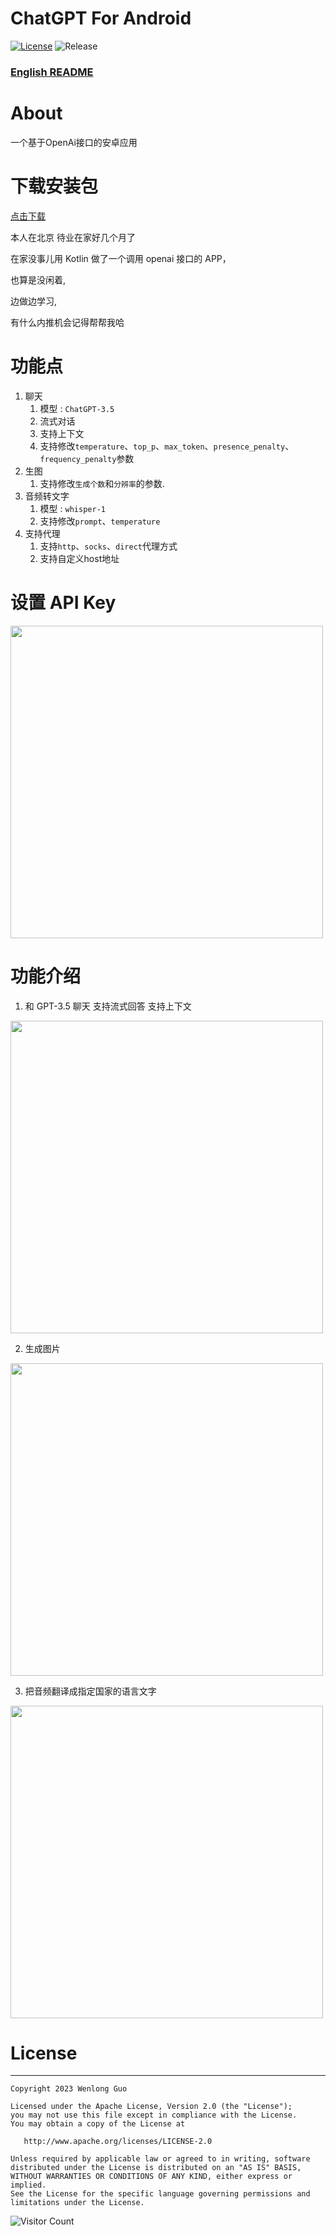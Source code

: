 # ChatGPT For Android

[![License](https://img.shields.io/badge/License-Apache--2.0-brightgreen.svg)](https://github.com/Wenlong-Guo/ChatGPT-For-Android/blob/master/license)
![Release](https://img.shields.io/github/v/release/Wenlong-Guo/ChatGPT-For-Android?include_prereleases)

### [English README](README.md)

# About
一个基于OpenAi接口的安卓应用

# 下载安装包
[点击下载](https://github.com/Wenlong-Guo/ChatGPT-For-Android/releases)

本人在北京 待业在家好几个月了

在家没事儿用 Kotlin 做了一个调用 openai 接口的 APP，

也算是没闲着,

边做边学习,

有什么内推机会记得帮帮我哈

# 功能点

1.  聊天
    1.  模型 : `ChatGPT-3.5`
    2.  流式对话
    3.  支持上下文
    4.  支持修改`temperature`、`top_p`、`max_token`、`presence_penalty`、`frequency_penalty`参数
2.  生图
    1.  支持修改`生成个数`和`分辨率`的参数.
3.  音频转文字
    1.  模型 : `whisper-1`
    2.  支持修改`prompt`、`temperature`
4.  支持代理
    1. 支持`http`、`socks`、`direct`代理方式
    2. 支持自定义host地址
    
# 设置 API Key
<img src="https://raw.githubusercontent.com/Wenlong-Guo/open-assets/main/img/blog/setting.jpg" width=500/>

# 功能介绍
1. 和 GPT-3.5 聊天 支持流式回答 支持上下文

<img src="https://raw.githubusercontent.com/Wenlong-Guo/open-assets/main/img/blog/chat.gif" width=500/>

2. 生成图片

<img src="https://raw.githubusercontent.com/Wenlong-Guo/open-assets/main/img/blog/image.gif" width=500/>

3. 把音频翻译成指定国家的语言文字

<img src="https://raw.githubusercontent.com/Wenlong-Guo/open-assets/main/img/blog/translation.gif" width=500/>

# License
-------

    Copyright 2023 Wenlong Guo

    Licensed under the Apache License, Version 2.0 (the "License");
    you may not use this file except in compliance with the License.
    You may obtain a copy of the License at

       http://www.apache.org/licenses/LICENSE-2.0

    Unless required by applicable law or agreed to in writing, software
    distributed under the License is distributed on an "AS IS" BASIS,
    WITHOUT WARRANTIES OR CONDITIONS OF ANY KIND, either express or implied.
    See the License for the specific language governing permissions and
    limitations under the License.

![Visitor Count](https://profile-counter.glitch.me/Wenlong-Guo/count.svg)
